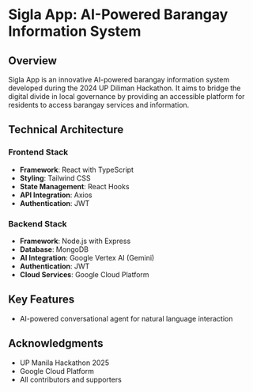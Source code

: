 # Sigla App: AI-Powered Barangay Information System

## Overview
Sigla App is an innovative AI-powered barangay information system developed during the 2024 UP Diliman Hackathon. It aims to bridge the digital divide in local governance by providing an accessible platform for residents to access barangay services and information.

## Technical Architecture

### Frontend Stack
- **Framework**: React with TypeScript
- **Styling**: Tailwind CSS
- **State Management**: React Hooks
- **API Integration**: Axios
- **Authentication**: JWT

### Backend Stack
- **Framework**: Node.js with Express
- **Database**: MongoDB
- **AI Integration**: Google Vertex AI (Gemini)
- **Authentication**: JWT
- **Cloud Services**: Google Cloud Platform

## Key Features
-  AI-powered conversational agent for natural language interaction

## Acknowledgments
- UP Manila Hackathon 2025
- Google Cloud Platform
- All contributors and supporters 
